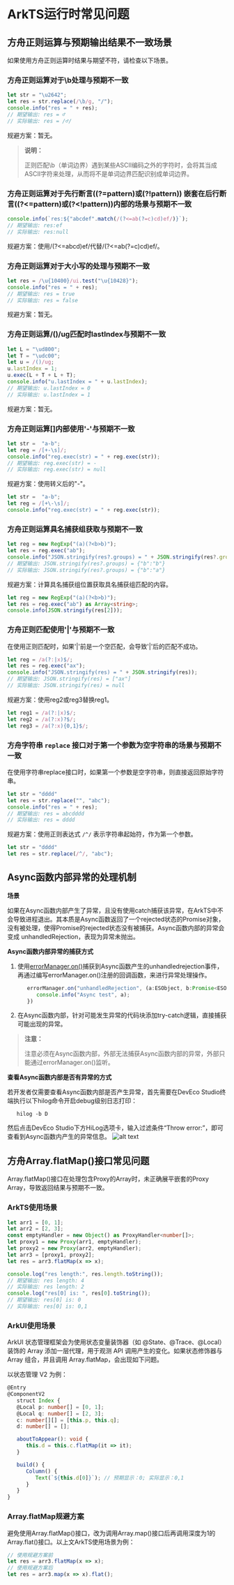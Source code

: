 # ArkTS运行时常见问题
<!--Kit: ArkTS-->
<!--Subsystem: ArkCompiler-->
<!--Owner: @DaiHuina1997-->
<!--SE: @yao_dashuai-->
<!--TSE: @kirl75;@zsw_zhushiwei-->

## 方舟正则运算与预期输出结果不一致场景

如果使用方舟正则运算时结果与期望不符，请检查以下场景。

### 方舟正则运算对于\b处理与预期不一致

   ```ts
   let str = "\u2642";
   let res = str.replace(/\b/g, "/");
   console.info("res = " + res);
   // 期望输出: res = ♂
   // 实际输出: res = /♂/
   ```

   规避方案：暂无。
   > **说明：**
   > 
   > 正则匹配\b（单词边界）遇到某些ASCII编码之外的字符时，会将其当成ASCII字符来处理，从而将不是单词边界匹配识别成单词边界。

### 方舟正则运算对于先行断言((?=pattern)或(?!pattern)) 嵌套在后行断言((?<=pattern)或(?<!pattern))内部的场景与预期不一致

   ```ts
   console.info(`res:${"abcdef".match(/(?<=ab(?=c)cd)ef/)}`);
   // 期望输出: res:ef
   // 实际输出: res:null
   ```

   规避方案：使用/(?<=abcd)ef/代替/(?<=ab(?=c)cd)ef/。

### 方舟正则运算对于大小写的处理与预期不一致

   ```ts
   let res = /\u{10400}/ui.test("\u{10428}");
   console.info("res = " + res);
   // 期望输出: res = true
   // 实际输出: res = false
   ```

   规避方案：暂无。

### 方舟正则运算/()/ug匹配时lastIndex与预期不一致

   ```ts
   let L = "\ud800";
   let T = "\udc00";
   let u = /()/ug;
   u.lastIndex = 1;
   u.exec(L + T + L + T);
   console.info("u.lastIndex = " + u.lastIndex);
   // 期望输出: u.lastIndex = 0
   // 实际输出: u.lastIndex = 1
   ```

   规避方案：暂无。

### 方舟正则运算[]内部使用'-'与预期不一致

   ```ts
   let str =  "a-b";
   let reg = /[+-\s]/;
   console.info("reg.exec(str) = " + reg.exec(str));
   // 期望输出: reg.exec(str) = -
   // 实际输出: reg.exec(str) = null
   ```

   规避方案：使用转义后的"-"。
   ```ts
   let str =  "a-b";
   let reg = /[+\-\s]/;
   console.info("reg.exec(str) = " + reg.exec(str));
   ```

### 方舟正则运算具名捕获组获取与预期不一致

   ```ts
   let reg = new RegExp("(a)(?<b>b)");
   let res = reg.exec("ab");
   console.info("JSON.stringify(res?.groups) = " + JSON.stringify(res?.groups));
   // 期望输出: JSON.stringify(res?.groups) = {"b":"b"}
   // 实际输出: JSON.stringify(res?.groups) = {"b":"a"}
   ```

   规避方案：计算具名捕获组位置获取具名捕获组匹配的内容。

   ```ts
   let reg = new RegExp("(a)(?<b>b)");
   let res = reg.exec("ab") as Array<string>;
   console.info(JSON.stringify(res[2]));
   ```

### 方舟正则匹配使用'|'与预期不一致

   在使用正则匹配时，如果'|'前是一个空匹配，会导致'|'后的匹配不成功。

   ```ts
   let reg = /a(?:|x)$/;
   let res = reg.exec("ax");
   console.info("JSON.stringify(res) = " + JSON.stringify(res));
   // 期望输出: JSON.stringify(res) = ["ax"]
   // 实际输出: JSON.stringify(res) = null
   ```

   规避方案：使用reg2或reg3替换reg1。

   ```ts
   let reg1 = /a(?:|x)$/;
   let reg2 = /a(?:x)?$/;
   let reg3 = /a(?:x){0,1}$/;
   ```

### 方舟字符串 `replace` 接口对于第一个参数为空字符串的场景与预期不一致

   在使用字符串replace接口时，如果第一个参数是空字符串，则直接返回原始字符串。

   ```ts
   let str = "dddd"
   let res = str.replace("", "abc");
   console.info("res = " + res);
   // 期望输出: res = abcdddd
   // 实际输出: res = dddd
   ```

   规避方案：使用正则表达式 `/^/` 表示字符串起始符，作为第一个参数。

   ```ts
   let str = "dddd"
   let res = str.replace(/^/, "abc");
   ```

## Async函数内部异常的处理机制

**场景**

如果在Async函数内部产生了异常，且没有使用catch捕获该异常，在ArkTS中不会导致进程退出。其本质是Async函数返回了一个rejected状态的Promise对象，没有被处理，使得Promise的rejected状态没有被捕获。Async函数内部的异常会变成 unhandledRejection，表现为异常未抛出。

**Async函数内部异常的捕获方式**

1. 使用[errorManager.on()](../reference/apis-ability-kit/js-apis-app-ability-errorManager.md#errormanageronerror)捕获到Async函数产生的unhandledrejection事件，再通过编写errorManager.on()注册的回调函数，来进行异常处理操作。

   ```ts
      errorManager.on("unhandledRejection", (a:ESObject, b:Promise<ESObject>) => {
         console.info("Async test", a);
      })
   ```

2. 在Async函数内部，针对可能发生异常的代码块添加try-catch逻辑，直接捕获可能出现的异常。

> **注意：**
> 
> 注意必须在Async函数内部，外部无法捕获Async函数内部的异常，外部只能通过errorManager.on()监听。


**查看Async函数内部是否有异常的方式**

若开发者仅需要查看Async函数内部是否产生异常，首先需要在DevEco Studio终端执行以下hilog命令开启debug级别日志打印：

```shell
   hilog -b D
```

然后点击DevEco Studio下方HiLog选项卡，输入过滤条件“Throw error:”，即可查看到Async函数内产生的异常信息。
![alt text](figures/arkts-runtime-faq.png)

## 方舟Array.flatMap()接口常见问题

Array.flatMap()接口在处理包含Proxy的Array时，未正确展平嵌套的Proxy Array，导致返回结果与预期不一致。

### ArkTS使用场景

```ts
let arr1 = [0, 1];
let arr2 = [2, 3];
const emptyHandler = new Object() as ProxyHandler<number[]>;
let proxy1 = new Proxy(arr1, emptyHandler);
let proxy2 = new Proxy(arr2, emptyHandler);
let arr3 = [proxy1, proxy2];
let res = arr3.flatMap(x => x);

console.log("res length:", res.length.toString());
// 期望输出: res length: 4
// 实际输出: res length: 2
console.log("res[0] is: ", res[0].toString());
// 期望输出: res[0] is: 0
// 实际输出: res[0] is: 0,1
```

### ArkUI使用场景

ArkUI 状态管理框架会为使用状态变量装饰器（如 @State、@Trace、@Local）装饰的 Array 添加一层代理，用于观测 API 调用产生的变化。如果状态修饰器与 Array 组合，并且调用 Array.flatMap，会出现如下问题。

以状态管理 V2 为例：

```ts
@Entry
@ComponentV2
   struct Index {
   @Local p: number[] = [0, 1];
   @Local q: number[] = [2, 3];
   c: number[][] = [this.p, this.q];
   d: number[] = [];

   aboutToAppear(): void {
      this.d = this.c.flatMap(it => it);
   }

   build() {
      Column() {
         Text(`${this.d[0]}`); // 预期显示：0; 实际显示：0,1
      }
   }
}
```

### Array.flatMap规避方案

避免使用Array.flatMap()接口，改为调用Array.map()接口后再调用深度为1的Array.flat()接口。以上文ArkTS使用场景为例：

```ts
// 使用规避方案前
let res = arr3.flatMap(x => x);
// 使用规避方案后
let res = arr3.map(x => x).flat();
```